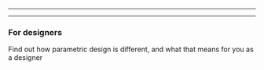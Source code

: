 ***

***

### For designers

Find out how parametric design is different, and what that means for you as a designer
